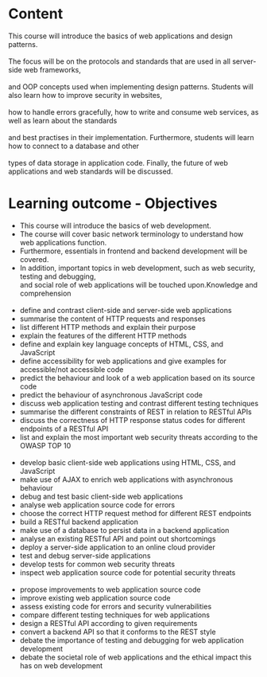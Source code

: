 # Content
This course will introduce the basics of web applications and design patterns. 
<br>
<br>The focus will be on the protocols and standards that are used in all server-side web frameworks, 
<br>
<br>and OOP concepts used when implementing design patterns. Students will also learn how to improve security in websites, 
<br>
<br>how to handle errors gracefully, how to write and consume web services, as well as learn about the standards 
<br>
<br>and best practises in their implementation. Furthermore, students will learn how to connect to a database and other 
<br>
<br>types of data storage in application code. Finally, the future of web applications and web standards will be discussed.

# Learning outcome - Objectives
- This course will introduce the basics of web development. 
- The course will cover basic network terminology to understand how web applications function. 
- Furthermore, essentials in frontend and backend development will be covered. 
- In addition, important topics in web development, such as web security, testing and debugging, 
<br>and social role of web applications will be touched upon.Knowledge and comprehension <br><br>
- define and contrast client-side and server-side web applications
- summarise the content of HTTP requests and responses
- list different HTTP methods and explain their purpose
- explain the features of the different HTTP methods
- define and explain key language concepts of HTML, CSS, and JavaScript
- define accessibility for web applications and give examples for accessible/not accessible code
- predict the behaviour and look of a web application based on its source code
- predict the behaviour of asynchronous JavaScript code
- discuss web application testing and contrast different testing techniques
- summarise the different constraints of REST in relation to RESTful APIs
- discuss the correctness of HTTP response status codes for different endpoints of a RESTful API
- list and explain the most important web security threats according to the OWASP TOP 10 <br><br>
- develop basic client-side web applications using HTML, CSS, and JavaScript
- make use of AJAX to enrich web applications with asynchronous behaviour
- debug and test basic client-side web applications
- analyse web application source code for errors
- choose the correct HTTP request method for different REST endpoints
- build a RESTful backend application
- make use of a database to persist data in a backend application
- analyse an existing RESTful API and point out shortcomings
- deploy a server-side application to an online cloud provider
- test and debug server-side applications
- develop tests for common web security threats
- inspect web application source code for potential security threats <br><br>
- propose improvements to web application source code
- improve existing web application source code
- assess existing code for errors and security vulnerabilities
- compare different testing techniques for web applications
- design a RESTful API according to given requirements
- convert a backend API so that it conforms to the REST style
- debate the importance of testing and debugging for web application development
- debate the societal role of web applications and the ethical impact this has on web development

